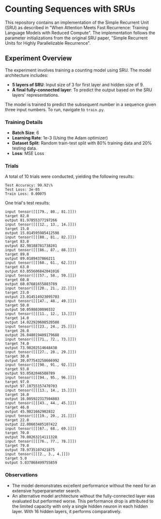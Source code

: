 # Counting Sequences with SRUs

This repository contains an implementation of the Simple Recurrent Unit (SRU) as described in "When Attention Meets Fast Recurrence: Training Language Models with Reduced Compute". The implementation follows the parameter initializations from the original SRU paper, "Simple Recurrent Units for Highly Parallelizable Recurrence".

## Experiment Overview

The experiment involves training a counting model using SRU. The model architecture includes:

- **5 layers of SRU**: Input size of 3 for first layer and hidden size of 9.
- **A final fully-connected layer**: To predict the output based on the SRU layers' representations.

The model is trained to predict the subsequent number in a sequence given three input numbers.
To run, navigate to `train.py`.

### Training Details

- **Batch Size**: 6
- **Learning Rate**: 1e-3 (Using the Adam optimizer)
- **Dataset Split**: Random train-test split with 80% training data and 20% testing data.
- **Loss**: MSE Loss

### Trials

A total of 10 trials were conducted, yielding the following results:

```
Test Accuracy: 99.92\%
Test Loss: 3e-05
Train Loss: 0.00075

```

One trial's test results:

```
input tensor([[[79., 80., 81.]]])
target 82.0
output 81.97855377197266
input tensor([[[12., 13., 14.]]])
target 15.0
output 15.014595985412598
input tensor([[[80., 81., 82.]]])
target 83.0
output 82.98188781738281
input tensor([[[86., 87., 88.]]])
target 89.0
output 89.0189437866211
input tensor([[[60., 61., 62.]]])
target 63.0
output 63.055606842041016
input tensor([[[57., 58., 59.]]])
target 60.0
output 60.07681655883789
input tensor([[[20., 21., 22.]]])
target 23.0
output 23.014514923095703
input tensor([[[47., 48., 49.]]])
target 50.0
output 50.0598030090332
input tensor([[[11., 12., 13.]]])
target 14.0
output 14.022920608520508
input tensor([[[23., 24., 25.]]])
target 26.0
output 26.048019409179688
input tensor([[[71., 72., 73.]]])
target 74.0
output 73.98202514648438
input tensor([[[27., 28., 29.]]])
target 30.0
output 30.077543258666992
input tensor([[[90., 91., 92.]]])
target 93.0
output 93.0582046508789
input tensor([[[94., 95., 96.]]])
target 97.0
output 97.10755157470703
input tensor([[[13., 14., 15.]]])
target 16.0
output 16.005922317504883
input tensor([[[43., 44., 45.]]])
target 46.0
output 45.9821662902832
input tensor([[[19., 20., 21.]]])
target 22.0
output 22.00603485107422
input tensor([[[67., 68., 69.]]])
target 70.0
output 70.00263214111328
input tensor([[[76., 77., 78.]]])
target 79.0
output 78.9735107421875
input tensor([[[2., 3., 4.]]])
target 5.0
output 5.037868499755859
```

### Observations

- The model demonstrates excellent performance without the need for an extensive hyperparameter search.
- An alternative model architecture without the fully-connected layer was evaluated but performed worse. This performance drop is attributed to the limited capacity with only a single hidden neuron in each hidden layer. With 16 hidden layers, it performs comparatively.
